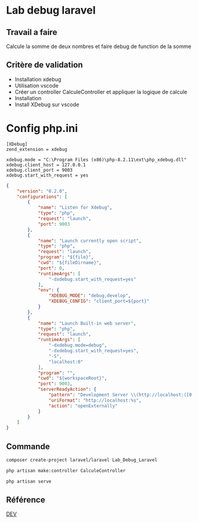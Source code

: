 # Lab debug laravel

## Travail a faire
Calcule la somme de deux nombres et faire debug de function de la somme

## Critère de validation
- Installation xdebug
- Utilisation vscode
- Créer un controller CalculeController et appliquer la logique de calcule
- Installation
- Install XDebug sur vscode
# Config php.ini



```
[XDebug]
zend_extension = xdebug

xdebug.mode = "C:\Program Files (x86)\php-8.2.11\ext\php_xdebug.dll"
xdebug.client_host = 127.0.0.1
xdebug.client_port = 9003
xdebug.start_with_request = yes
```

```json
{
    "version": "0.2.0",
    "configurations": [
        {
            "name": "Listen for Xdebug",
            "type": "php",
            "request": "launch",
            "port": 9003
        },
        {
            "name": "Launch currently open script",
            "type": "php",
            "request": "launch",
            "program": "${file}",
            "cwd": "${fileDirname}",
            "port": 0,
            "runtimeArgs": [
                "-dxdebug.start_with_request=yes"
            ],
            "env": {
                "XDEBUG_MODE": "debug,develop",
                "XDEBUG_CONFIG": "client_port=${port}"
            }
        },
        {
            "name": "Launch Built-in web server",
            "type": "php",
            "request": "launch",
            "runtimeArgs": [
                "-dxdebug.mode=debug",
                "-dxdebug.start_with_request=yes",
                "-S",
                "localhost:0"
            ],
            "program": "",
            "cwd": "${workspaceRoot}",
            "port": 9003,
            "serverReadyAction": {
                "pattern": "Development Server \\(http://localhost:([0-9]+)\\) started",
                "uriFormat": "http://localhost:%s",
                "action": "openExternally"
            }
        }
    ]
}
```


## Commande

```bash
composer create-project laravel/laravel Lab_Debug_Laravel
```

```bash
php artisan make:controller CalculeController
```

```bash
php artisan serve
```


## Référence
[DEV](https://dev.to/snakepy/how-to-debug-laravel-apps-with-laravel-apps-with-xdebuger-in-vs-code-8cp)
